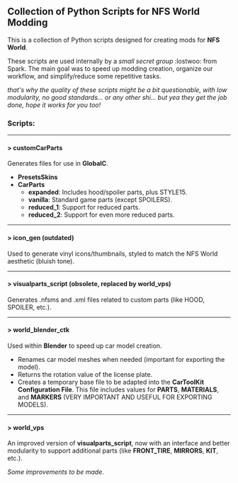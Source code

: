 ## Collection of Python Scripts for NFS World Modding

This is a collection of Python scripts designed for creating mods for **NFS World**.

These scripts are used internally by a *small secret group* :lostwoo: from Spark. The main goal was to speed up modding creation, organize our workflow, and simplify/reduce some repetitive tasks.

*that's why the quality of these scripts might be a bit questionable, with low modularity, no good standards... or any other shi... but yea they get the job done, hope it works for you too!*

### **Scripts:**
---
#### **> customCarParts**
Generates files for use in **GlobalC**.

- **PresetsSkins**
- **CarParts**
  - **expanded**: Includes hood/spoiler parts, plus STYLE15.
  - **vanilla**: Standard game parts (except SPOILERS).
  - **reduced_1**: Support for reduced parts.
  - **reduced_2**: Support for even more reduced parts.
---
#### **> icon_gen (outdated)**
Used to generate vinyl icons/thumbnails, styled to match the NFS World aesthetic (bluish tone).

---

#### **> visualparts_script (obsolete, replaced by world_vps)**
Generates .nfsms and .xml files related to custom parts (like HOOD, SPOILER, etc.).

---

#### **> world_blender_ctk**
Used within **Blender** to speed up car model creation.

- Renames car model meshes when needed (important for exporting the model).
- Returns the rotation value of the license plate.
- Creates a temporary base file to be adapted into the **CarToolKit Configuration File**. This file includes values for **PARTS**, **MATERIALS**, and **MARKERS** (VERY IMPORTANT AND USEFUL FOR EXPORTING MODELS).

---

#### **> world_vps**
An improved version of **visualparts_script**, now with an interface and better modularity to support additional parts (like **FRONT_TIRE**, **MIRRORS**, **KIT**, etc.).

*Some improvements to be made.*
